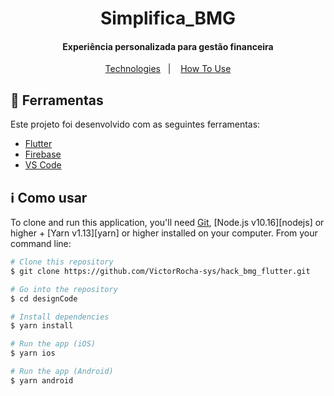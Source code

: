 <h1 align="center">
    Simplifica_BMG
</h1>

<h4 align="center">
  Experiência personalizada para gestão financeira
</h4>

<p align="center">
  
<p align="center">
  <a href="#rocket-technologies">Technologies</a>&nbsp;&nbsp;&nbsp;|&nbsp;&nbsp;&nbsp;
  <a href="#information_source-how-to-use">How To Use</a>
</p>

## :rocket: Ferramentas

Este projeto foi desenvolvido com as seguintes ferramentas:

-  [Flutter](https://flutter.dev/)
-  [Firebase](https://firebase.google.com/)
-  [VS Code](https://code.visualstudio.com/)

## :information_source: Como usar

To clone and run this application, you'll need [Git](https://git-scm.com), [Node.js v10.16][nodejs] or higher + [Yarn v1.13][yarn] or higher installed on your computer. From your command line:

```bash
# Clone this repository
$ git clone https://github.com/VictorRocha-sys/hack_bmg_flutter.git

# Go into the repository
$ cd designCode

# Install dependencies
$ yarn install

# Run the app (iOS)
$ yarn ios

# Run the app (Android)
$ yarn android
```

